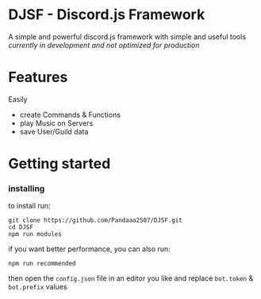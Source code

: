 # DJSF - Discord.js Framework

A simple and powerful discord.js framework with simple and useful tools
<br>
*currently in development and not optimized for production*

# Features

Easily
+ create Commands & Functions
+ play Music on Servers
+ save User/Guild data

# Getting started

### installing
to install run:
```
git clone https://github.com/Pandaaa2507/DJSF.git
cd DJSF
npm run modules
```
if you want better performance, you can also run:
```
npm run recommended
```
then open the ``config.json`` file in an editor you like and replace ``bot.token`` & ``bot.prefix`` values
